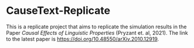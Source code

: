 # CauseText-Replicate

This is a replicate project that aims to replicate the simulation results in the Paper _Causal Effects of Linguistic Properties_ (Pryzant et. al, 2021). The link to the latest paper is https://doi.org/10.48550/arXiv.2010.12919. 
